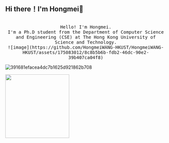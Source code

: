 ## Hi there！I'm Hongmei👋
<p align="center">
  <br>
  <samp>
    Hello! I'm Hongmei.
    <br>I'm a Ph.D student from the Department of Computer Science and Engineering (CSE) at The Hong Kong University of Science and Technology.<br>
![image](https://github.com/HongmeiWANG-HKUST/HongmeiWANG-HKUST/assets/175083012/8c8b5b6b-fdb2-46dc-90e2-39b407ca04f8)

![391681efacea4dc7b1625d921862b708](https://github.com/HongmeiWANG-HKUST/HongmeiWANG-HKUST/assets/175083012/7ea30d04-ff37-42c6-92a6-69f5d1fc907c)


</samp>
  <img src="[391681efacea4dc7b1625d921862b708.gif]" width="200"/>

</p>

<!--
**HongmeiWANG-HKUST/HongmeiWANG-HKUST** is a ✨ _special_ ✨ repository because its `README.md` (this file) appears on your GitHub profile.

Here are some ideas to get you started:

- 🔭 I’m currently working on ...
- 🌱 I’m currently learning ...
- 👯 I’m looking to collaborate on ...
- 🤔 I’m looking for help with ...
- 💬 Ask me about ...
- 📫 How to reach me: ...
- 😄 Pronouns: ...
- ⚡ Fun fact: ...
-->
